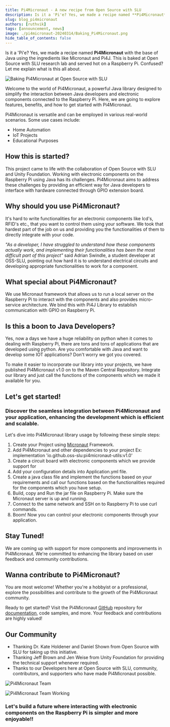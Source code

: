 ```yaml
---
title: Pi4Micronaut - A new recipe from Open Source with SLU
description: Is it a 'Pi'e? Yes, we made a recipe named **Pi4Micronaut** with the base of Java using the ingredients like Micronaut and Pi4J. This is baked at Open Source with SLU research lab and served hot on a Raspberry Pi. Confused? Let me explain what is this all about.
slug: blog_pi4micronaut
authors: [ruthvik]
tags: [announcement, news]
image: ./pi4micronaut-20240314/Baking_Pi4Micronaut.png
hide_table_of_contents: false
---
```


Is it a 'Pi'e? Yes, we made a recipe named **Pi4Micronaut** with the base of Java using the ingredients like Micronaut and Pi4J. This is baked at Open Source with SLU research lab and served hot on a Raspberry Pi. Confused? Let me explain what is this all about.

![Baking Pi4Micronaut at Open Source with SLU](./pi4micronaut-20240314/Baking_Pi4Micronaut.png)

<!--truncate-->

Welcome to the world of Pi4Micronaut, a powerful Java library designed to simplify the interaction between Java developers and electronic components connected to the Raspberry Pi. Here, we are going to explore features, benefits, and how to get started with Pi4Micronaut.

Pi4Micronaut is versatile and can be employed in various real-world scenarios. Some use cases include:
- Home Automation
- IoT Projects
- Educational Purposes

## How this is started?
This project came to life with the collaboration of Open Source with SLU and Unity Foundation. Working with electronic components on the Raspberry Pi using Java has its challenges. Pi4Micronaut aims to address these challenges by providing  an efficient way for Java developers to interface with hardware connected through GPIO extension board.

## Why should you use Pi4Micronaut?
It's hard to write functionalities for an electronic components like lcd's, RFID's etc., that you want to control them using your software. We took that hardest part of the job on us and providing you the functionalities of them to directly integrate with your code.

<i>"As a developer, I have struggled to understand how these components actually work, and implementing their functionalities has been the most difficult part of this project"</i> said Adrian Swindle, a student developer at OSS-SLU, pointing out how hard it is to understand electrical circuits and developing appropriate functionalities to work for a component.

## What special about Pi4Micronaut?
We use Micronaut framework that allows us to run a local server on the Raspberry Pi to interact with the components and also provides micro-service architecture. We bind this with Pi4J Library to establish communication with GPIO on Raspberry Pi.

## Is this a boon to Java Developers?
Yes, now a days we have a huge reliability on python when it comes to dealing with Raspberry Pi, there are tons and tons of applications that are developed using python. Are you comfortable with Java and want to develop some IOT applications? Don't worry we got you covered.

To make it easier to incorporate our library into your projects, we have published Pi4Micronaut v1.0 on to the Maven Central Repository. Integrate our library and just call the functions of the components which we made it available for you.

## Let's get started!

### Discover the seamless integration between Pi4Micronaut and your application, enhancing the development which is efficient and scalable.

Let's dive into Pi4Micronaut library usage by following these simple steps:

1. Create your Project using [Micronaut](https://micronaut.io/launch) Framework.
2. Add Pi4Micronaut and other dependencies to your project
    Ex:  implementation 'io.github.oss-slu:pi4micronaut-utils:v1.0'
3. Create a circuit board with electronic components which we provide support for
4. Add your configuration details into Application.yml file.
5. Create a java class file and implement the functions based on your requirements and call our functions based on the functionalities required for the components which you have setup.
6. Build, copy and Run the jar file on Raspberry Pi. Make sure the Micronaut server is up and running.
7. Connect to the same network and SSH on to Raspberry Pi to use curl commands.
8. Boom! Now you can control your electronic components through your application.


## Stay Tuned!
We are coming up with support for more components and improvements in Pi4Micronaut. We're committed to enhancing the library based on user feedback and community contributions.

## Wanna contribute to Pi4Micronaut?
You are most welcome! Whether you're a hobbyist or a professional, explore the possibilities and contribute to the growth of the Pi4Micronaut community.

Ready to get started? Visit the Pi4Micronaut [GitHub](https://github.com/oss-slu/Pi4Micronaut) repository for [documentation](https://oss-slu.github.io/Pi4Micronaut/), code samples, and more. Your feedback and contributions are highly valued!

## Our Community
- Thanking Dr. Kate Holdener and Daniel Shown from Open Source with SLU for taking up this initiative.
- Thanking Jeff Brown and Jen Weise from Unity Foundation for providing the technical support whenever required.
- Thanks to our Developers here at Open Source with SLU, community, contributors, and supporters who have made Pi4Micronaut possible.

![Pi4Micronaut Team](./pi4micronaut-20240314/pi4micronaut_team.jpg)

![Pi4Micronaut Team Working](./pi4micronaut-20240314/pi4micronaut_team_working.jpg)

### Let's build a future where interacting with electronic components on the Raspberry Pi is simpler and more enjoyable!!